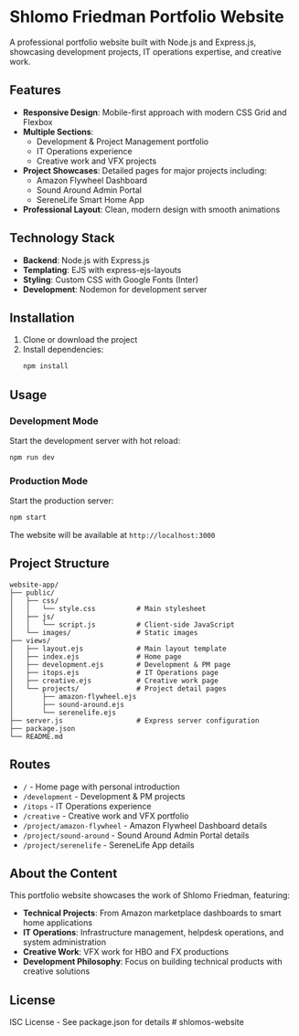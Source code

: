 # Shlomo Friedman Portfolio Website

A professional portfolio website built with Node.js and Express.js, showcasing development projects, IT operations expertise, and creative work.

## Features

- **Responsive Design**: Mobile-first approach with modern CSS Grid and Flexbox
- **Multiple Sections**: 
  - Development & Project Management portfolio
  - IT Operations experience
  - Creative work and VFX projects
- **Project Showcases**: Detailed pages for major projects including:
  - Amazon Flywheel Dashboard
  - Sound Around Admin Portal
  - SereneLife Smart Home App
- **Professional Layout**: Clean, modern design with smooth animations

## Technology Stack

- **Backend**: Node.js with Express.js
- **Templating**: EJS with express-ejs-layouts
- **Styling**: Custom CSS with Google Fonts (Inter)
- **Development**: Nodemon for development server

## Installation

1. Clone or download the project
2. Install dependencies:
   ```bash
   npm install
   ```

## Usage

### Development Mode
Start the development server with hot reload:
```bash
npm run dev
```

### Production Mode
Start the production server:
```bash
npm start
```

The website will be available at `http://localhost:3000`

## Project Structure

```
website-app/
├── public/
│   ├── css/
│   │   └── style.css          # Main stylesheet
│   ├── js/
│   │   └── script.js          # Client-side JavaScript
│   └── images/                # Static images
├── views/
│   ├── layout.ejs             # Main layout template
│   ├── index.ejs              # Home page
│   ├── development.ejs        # Development & PM page
│   ├── itops.ejs              # IT Operations page
│   ├── creative.ejs           # Creative work page
│   └── projects/              # Project detail pages
│       ├── amazon-flywheel.ejs
│       ├── sound-around.ejs
│       └── serenelife.ejs
├── server.js                  # Express server configuration
├── package.json
└── README.md
```

## Routes

- `/` - Home page with personal introduction
- `/development` - Development & PM projects
- `/itops` - IT Operations experience
- `/creative` - Creative work and VFX portfolio
- `/project/amazon-flywheel` - Amazon Flywheel Dashboard details
- `/project/sound-around` - Sound Around Admin Portal details
- `/project/serenelife` - SereneLife App details

## About the Content

This portfolio website showcases the work of Shlomo Friedman, featuring:

- **Technical Projects**: From Amazon marketplace dashboards to smart home applications
- **IT Operations**: Infrastructure management, helpdesk operations, and system administration
- **Creative Work**: VFX work for HBO and FX productions
- **Development Philosophy**: Focus on building technical products with creative solutions

## License

ISC License - See package.json for details
#   s h l o m o s - w e b s i t e  
 